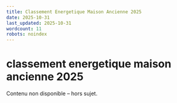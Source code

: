 ```yaml
---
title: Classement Energetique Maison Ancienne 2025
date: 2025-10-31
last_updated: 2025-10-31
wordcount: 11
robots: noindex
---
```


# classement energetique maison ancienne 2025

Contenu non disponible – hors sujet.